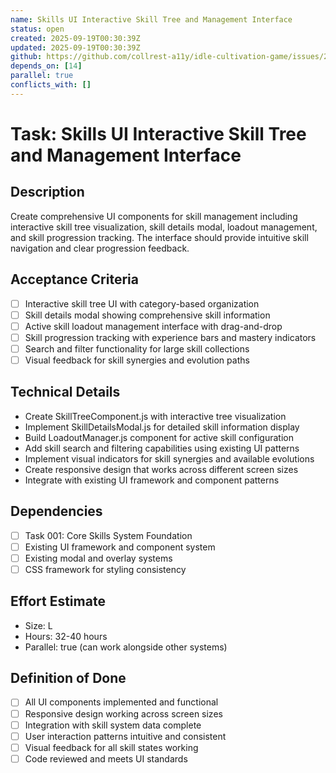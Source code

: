 ```yaml
---
name: Skills UI Interactive Skill Tree and Management Interface
status: open
created: 2025-09-19T00:30:39Z
updated: 2025-09-19T00:30:39Z
github: https://github.com/collrest-a11y/idle-cultivation-game/issues/23
depends_on: [14]
parallel: true
conflicts_with: []
---
```


# Task: Skills UI Interactive Skill Tree and Management Interface

## Description
Create comprehensive UI components for skill management including interactive skill tree visualization, skill details modal, loadout management, and skill progression tracking. The interface should provide intuitive skill navigation and clear progression feedback.

## Acceptance Criteria
- [ ] Interactive skill tree UI with category-based organization
- [ ] Skill details modal showing comprehensive skill information
- [ ] Active skill loadout management interface with drag-and-drop
- [ ] Skill progression tracking with experience bars and mastery indicators
- [ ] Search and filter functionality for large skill collections
- [ ] Visual feedback for skill synergies and evolution paths

## Technical Details
- Create SkillTreeComponent.js with interactive tree visualization
- Implement SkillDetailsModal.js for detailed skill information display
- Build LoadoutManager.js component for active skill configuration
- Add skill search and filtering capabilities using existing UI patterns
- Implement visual indicators for skill synergies and available evolutions
- Create responsive design that works across different screen sizes
- Integrate with existing UI framework and component patterns

## Dependencies
- [ ] Task 001: Core Skills System Foundation
- [ ] Existing UI framework and component system
- [ ] Existing modal and overlay systems
- [ ] CSS framework for styling consistency

## Effort Estimate
- Size: L
- Hours: 32-40 hours
- Parallel: true (can work alongside other systems)

## Definition of Done
- [ ] All UI components implemented and functional
- [ ] Responsive design working across screen sizes
- [ ] Integration with skill system data complete
- [ ] User interaction patterns intuitive and consistent
- [ ] Visual feedback for all skill states working
- [ ] Code reviewed and meets UI standards